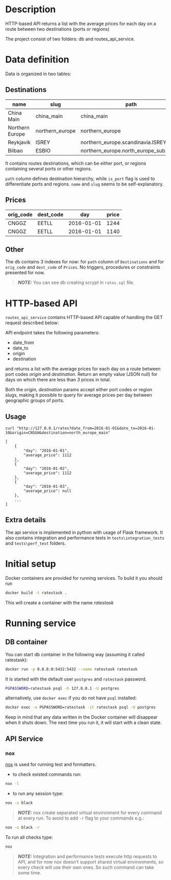 # Description
HTTP-based API returns a list with the average prices for each day on 
a route between two destinations (ports or regions)

The project consist of two folders: db and routes_api_service.

# Data definition

Data is organized in two tables:

## Destinations

|name|slug|path|is_port|
|----|----|----|-------|
|China Main|china_main|china_main|false|
|Northern Europe|northern_europe|northern_europe|false|
|Reykjavík|ISREY|northern_europe.scandinavia.ISREY|true|
|Bilbao|ESBIO|northern_europe.north_europe_sub.ESBIO|true|

It contains routes destinations, which can be either port, or regions
containing several ports or other regions.

``path`` column defines destination hierarchy, 
while ``is_port`` flag is used to differentiate ports and regions.
``name`` and ``slug`` seems to be self-explanatory.


## Prices

|orig_code|dest_code|day|price|
|---------|---------|---|-----|
|CNGGZ|EETLL|2016-01-01|1244|
|CNGGZ|EETLL|2016-01-01|1140|

## Other

The db contains 3 indexes for now: for ``path`` column of ``Destinations``
and for ``orig_code`` and ``dest_code`` of ``Prices``.
No triggers, procedures or constraints presented for now.

> **_NOTE:_**  You can see db creating scrypt in `rates.sql` file.

# HTTP-based API

`routes_api_service` contains HTTP-based API capable of handling the GET 
request described below:

API endpoint takes the following parameters:

* date_from
* date_to
* origin
* destination

and returns a list with the average prices for each day on a route between port codes 
*origin* and *destination*. 
Return an empty value (JSON null) for days on which there are less than 
*3* prices in total.

Both the *origin, destination* params accept either port codes or region slugs, 
making it possible to query for average prices per day between geographic 
groups of ports.

## Usage

    curl "http://127.0.0.1/rates?date_from=2016-01-01&date_to=2016-01-10&origin=CNSGH&destination=north_europe_main"

    [
        {
            "day": "2016-01-01",
            "average_price": 1112
        },
        {
            "day": "2016-01-02",
            "average_price": 1112
        },
        {
            "day": "2016-01-03",
            "average_price": null
        },
        ...
    ]

## Extra details

The api service is implemented in python with usage of Flask framework.
It also contains integration and performance tests in `tests\integration_tests`
and `tests\perf_test` folders.

# Initial setup

Docker containers are provided for running services. To build it you should run

```bash
docker build -t ratestask .
```

This will create a container with the name *ratestask*

# Running service

## DB container

You can start db container in the following way (assuming it called ratestask):

```bash
docker run -p 0.0.0.0:5432:5432 --name ratestask ratestask
```

It is started with the default user `postgres` and `ratestask` password.

```bash
PGPASSWORD=ratestask psql -h 127.0.0.1 -U postgres
```

alternatively, use `docker exec` if you do not have `psql` installed:

```bash
docker exec -e PGPASSWORD=ratestask -it ratestask psql -U postgres
```

Keep in mind that any data written in the Docker container will
disappear when it shuts down. The next time you run it, it will start
with a clean state.

## API Service

### nox

[nox](https://nox.thea.codes/en/stable/) is used for running test and formatters.

- to check existed commands run:

```sh
nox -l
```

- to run any session type:

```sh
nox -s black
```

> **_NOTE:_**  nox create separated virtual environment for every command
> at every run. To avoid to add `-r` flag to your commands e.g.:

```sh
nox -s black -r
```

To run all checks type:

```sh
nox
```

> **_NOTE:_** Integration and performance tests execute
> http requests to API, and
> for now nox doesn't support shared virtual environments,
> so every check will use their own ones.
> So such command can take some time.